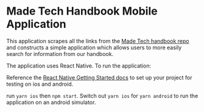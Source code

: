 # Made Tech Handbook Mobile Application

This application scrapes all the links from the [Made Tech handbook repo](https://github.com/madetech/handbook) and constructs a simple application which allows users to more easily search for information from our handbook.

The application uses React Native. To run the application:

Reference the [React Native Getting Started docs](https://facebook.github.io/react-native/docs/getting-started) to set up your project for testing on ios and android.

run `yarn ios` then `npm start`. Switch out `yarn ios` for `yarn android` to run the application on an android simulator.
